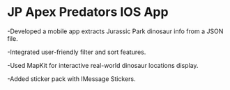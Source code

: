 # JP Apex Predators IOS App

-Developed a mobile app extracts Jurassic Park dinosaur info from a JSON file.

-Integrated user-friendly filter and sort features.

-Used MapKit for interactive real-world dinosaur locations display.

-Added sticker pack with IMessage Stickers. 




